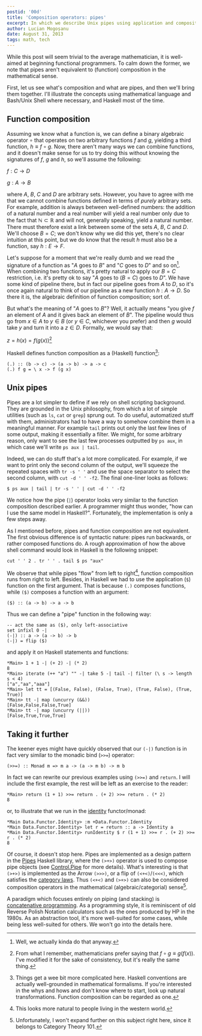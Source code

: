 ```yaml
---
postid: '00d'
title: 'Composition operators: pipes'
excerpt: In which we describe Unix pipes using application and composition.
author: Lucian Mogoșanu
date: August 31, 2013
tags: math, tech
---
```


While this post will seem trivial to the average mathematician, it is
well-aimed at beginning functional programmers. To calm down the former, we
note that pipes aren't equivalent to (function) composition in the mathematical
sense.

First, let us see what's composition and what are pipes, and then we'll bring
them together. I'll illustrate the concepts using mathematical language and
Bash/Unix Shell where necessary, and Haskell most of the time.

<!--more-->

## Function composition

Assuming we know what a function is, we can define a binary algebraic operator
$\circ$ that operates on two arbitrary functions $f$ and $g$, yielding a third
function, $h \equiv f \circ g$. Now, there aren't many ways we can combine
functions, and it doesn't make sense for us to try doing this without knowing
the signatures of $f$, $g$ and $h$, so we'll assume the following:

$f : C \rightarrow D$

$g : A \rightarrow B$

where $A$, $B$, $C$ and $D$ are arbitrary sets. However, you have to agree with
me that we cannot combine functions defined in terms of *purely* arbitrary
sets. For example, addition is always between well-defined numbers: the
addition of a natural number and a real number will yield a real number only
due to the fact that $\mathbb{N} \subset \mathbb{R}$ and will not, generally
speaking, yield a natural number. There must therefore exist a link between
some of the sets $A$, $B$, $C$ and $D$. We'll choose $B = C$; we don't know why
we did this yet, there's no clear intuition at this point, but we do know that
the result $h$ must also be a function, say $h : E \rightarrow F$.

Let's suppose for a moment that we're really dumb and we read the signature of
a function as "$A$ goes to $B$" and "$C$ goes to $D$" and so on[^1]. When
combining two functions, it's pretty natural to apply our $B = C$ restriction,
i.e. it's pretty ok to say "$A$ goes to ($B = C$) goes to $D$". We have some
kind of pipeline there, but in fact our pipeline goes from $A$ to $D$, so it's
once again natural to think of our pipeline as a new function $h : A
\rightarrow D$. So there it is, the algebraic definition of function
composition; sort of.

But what's the meaning of "$A$ goes to $B$"? Well, it actually means "you give
$f$ an element of $A$ and it gives back an element of $B$". The pipeline would
thus go from $x \in A$ to $y \in B$ (or $y \in C$, whichever you prefer) and
then $g$ would take $y$ and turn it into a $z \in D$. Formally, we would say
that:

$z = h(x) = f(g(x))$[^2]

Haskell defines function composition as a (Haskell) function[^3]:

~~~~ {.haskell}
(.) :: (b -> c) -> (a -> b) -> a -> c
(.) f g = \ x -> f (g x)
~~~~

## Unix pipes

Pipes are a lot simpler to define if we rely on shell scripting background.
They are grounded in the Unix philosophy, from which a lot of simple utilities
(such as `ls`, `cat` or `grep`) sprung out. To do useful, automatized stuff
with them, administrators had to have a way to somehow combine them in a
meaningful manner. For example `tail` prints out only the last few lines of
some output, making it essentially a filter. We might, for some arbitrary
reason, only want to see the last few processes outputted by `ps aux`, in which
case we'll write `ps aux | tail`.

Indeed, we can do stuff that's a lot more complicated. For example, if we want
to print only the second column of the output, we'll squeeze the repeated
spaces with `tr -s ' '` and use the space separator to select the second
column, with `cut -d ' ' -f2`. The final one-liner looks as follows:

~~~~ {.bash}
$ ps aux | tail | tr -s ' ' | cut -d ' ' -f2
~~~~

We notice how the pipe (`|`) operator looks very similar to the function
composition described earlier. A programmer might thus wonder, "how can I use
the same model in Haskell?". Fortunately, the implementation is only a few
steps away.

As I mentioned before, pipes and function composition are not equivalent. The
first obvious difference is of syntactic nature: pipes run backwards, or rather
composed functions do. A rough approximation of how the above shell command
would look in Haskell is the following snippet:

~~~~ {.haskell}
cut ' ' 2 . tr ' ' . tail $ ps "aux"
~~~~

We observe that while pipes "flow" from left to right[^4], function composition
runs from right to left. Besides, in Haskell we had to use the application
(`$`) function on the first argument. That is because `(.)` composes functions,
while `($)` composes a function with an argument:

~~~~ {.haskell}
($) :: (a -> b) -> a -> b
~~~~

Thus we can define a "pipe" function in the following way:

~~~~ {.haskell}
-- act the same as ($), only left-associative
set infixl 0 -|
(-|) :: a -> (a -> b) -> b
(-|) = flip ($)
~~~~

and apply it on Haskell statements and functions:

~~~~ {.haskell}
*Main> 1 + 1 -| (+ 2) -| (* 2)
8
*Main> iterate (++ "a") "" -| take 5 -| tail -| filter (\ s -> length s < 4)
["a","aa","aaa"]
*Main> let tt = [(False, False), (False, True), (True, False), (True, True)]
*Main> tt -| map (uncurry (&&))
[False,False,False,True]
*Main> tt -| map (uncurry (||))
[False,True,True,True]
~~~~

## Taking it further

The keener eyes might have quickly observed that our `(-|)` function is in fact
very similar to the monadic bind (`>>=`) operator:

~~~~ {.haskell}
(>>=) :: Monad m => m a -> (a -> m b) -> m b
~~~~

In fact we can rewrite our previous examples using `(>>=)` and `return`. I will
include the first example, the rest will be left as an exercise to the reader:

~~~~ {.haskell}
*Main> return (1 + 1) >>= return . (+ 2) >>= return . (* 2)
8
~~~~

or, to illustrate that we run in the [identity][1] functor/monad:

~~~~ {.haskell}
*Main Data.Functor.Identity> :m +Data.Functor.Identity
*Main Data.Functor.Identity> let r = return :: a -> Identity a
*Main Data.Functor.Identity> runIdentity $ r (1 + 1) >>= r . (+ 2) >>= r . (* 2)
8
~~~~

Of course, it doesn't stop here. Pipes are implemented as a design pattern in
the [Pipes][2] Haskell library, where the `(>+>)` operator is used to compose
pipe objects (see [Control.Pipe][3] for more details). What's interesting is
that `(>+>)` is implemented as the Arrow `(>>>)`, or a flip of `(<+<)`/`(<<<)`,
which satisfies the [category laws][4]. Thus `(<+<)` and `(>+>)` can also be
considered composition operators in the mathematical (algebraic/categorial)
sense[^5].

A paradigm which focuses entirely on piping (and stacking) is [concatenative
programming][5]. As a programming style, it is reminiscent of old Reverse
Polish Notation calculators such as the ones produced by HP in the 1980s. As an
abstraction tool, it's more well-suited for some cases, while being less
well-suited for others. We won't go into the details here.

[^1]: Well, we actually kinda do that anyway.

[^2]: From what I remember, mathematicians prefer saying that
$f \circ g \equiv g(f(x))$. I've modified it for the sake of consistency, but
it's really the same thing.

[^3]: Things get a wee bit more complicated here. Haskell conventions are
actually well-grounded in mathematical formalisms. If you're interested in the
whys and hows and don't know where to start, look up natural transformations.
Function composition can be regarded as one.

[^4]: This looks more natural to people living in the western world.

[^5]: Unfortunately, I won't expand further on this subject right here, since
it belongs to Category Theory 101.

[1]: http://hackage.haskell.org/packages/archive/transformers/0.2.0.0/doc/html/Data-Functor-Identity.html
[2]: http://www.haskell.org/haskellwiki/Pipes
[3]: http://hackage.haskell.org/packages/archive/pipes/3.3.0/doc/html/Control-Pipe.html
[4]: http://en.wikipedia.org/wiki/Category_(mathematics)#Definition
[5]: http://evincarofautumn.blogspot.ro/2012/02/why-concatenative-programming-matters.html
